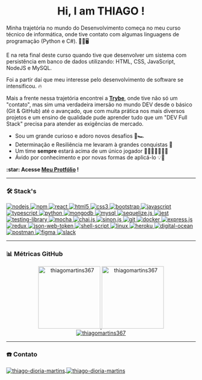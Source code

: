 <h1 align="center">Hi, I am THIAGO !</h1>

<p>
  Minha trajetória no mundo do Desenvolvimento começa no meu curso técnico de informática, onde tive contato com algumas linguagens de programação (Python e C#). 👨‍🔧🖥️

  E na reta final deste curso quando tive que desenvolver um sistema com persistência em banco de dados utilizando: HTML, CSS, JavaScript, NodeJS e MySQL.

  Foi a partir daí que meu interesse pelo desenvolvimento de software se intensificou. 🔥

  Mais a frente nessa trajetória encontrei a <b><a href="https://www.betrybe.com/formacao-desenvolvimento-web" target="_blank" rel="noreferrer">Trybe</a></b>, onde tive não só um "contato", mas sim uma verdadeira imersão no mundo DEV desde o básico (Git & GitHub) até o avançado, que com muita prática nos mais diversos projetos e um ensino de qualidade pude aprender tudo que um "DEV Full Stack" precisa para atender as exigências de mercado.
  
 - Sou um grande curioso e adoro novos desafios 🏁🏎️
 - Determinação e Resiliência me levaram à grandes conquistas 🏅
 - Um time <b>sempre</b> estará acima de um único jogador 🧑🏻‍🧑🏽‍👱🏼‍♀️
 - Ávido por conhecimento e por novas formas de aplicá-lo 💡🧠
</p>

<p><b>:star: Acesse <a href="https://www.betrybe.com/formacao-desenvolvimento-web" target="_blank" rel="noreferrer">Meu Protfólio</a> !</b><p/>

<hr>

<h3 align="left">🛠️ Stack's</h3>
<p align="left">
  <a href="https://nodejs.org" target="_blank" rel="noreferrer">
    <img
      src="https://img.shields.io/badge/Node.js-339933?style=for-the-badge&logo=nodedotjs&logoColor=white"
      alt="nodejs"
    />
  </a>

  <a href="https://docs.npmjs.com/about-npm" target="_blank" rel="noreferrer">
    <img
      src="https://img.shields.io/badge/npm-CB3837?style=for-the-badge&logo=npm&logoColor=white"
      alt="npm"
    />
  </a>

  <a href="https://pt-br.reactjs.org/docs/getting-started.html" target="_blank" rel="noreferrer">
    <img
      src="https://img.shields.io/badge/React-20232A?style=for-the-badge&logo=react&logoColor=61DAFB"
      alt="react"
    />
  </a>

  <a href="https://www.w3.org/html/" target="_blank" rel="noreferrer">
    <img
      src="https://img.shields.io/badge/HTML5-E34F26?style=for-the-badge&logo=html5&logoColor=white"
      alt="html5"
    />
  </a>

  <a href="https://www.w3schools.com/css/" target="_blank" rel="noreferrer">
    <img
      src="https://img.shields.io/badge/CSS3-1572B6?style=for-the-badge&logo=css3&logoColor=white"
      alt="css3"
    />
  </a>

  <a href="https://getbootstrap.com" target="_blank" rel="noreferrer">
    <img
      src="https://img.shields.io/badge/Bootstrap-563D7C?style=for-the-badge&logo=bootstrap&logoColor=white"
      alt="bootstrap"
    />
  </a>

  <a href="https://developer.mozilla.org/pt-BR/docs/Web/JavaScript" target="_blank" rel="noreferrer">
    <img
      src="https://img.shields.io/badge/JavaScript-F7DF1E?style=for-the-badge&logo=javascript&logoColor=black"
      alt="javascript"
    />
  </a>

  <a href="https://www.typescriptlang.org/pt/" target="_blank" rel="noreferrer">
    <img
      src="https://img.shields.io/badge/TypeScript-007ACC?style=for-the-badge&logo=typescript&logoColor=white"
      alt="typescript"
    />
  </a>

  <a href="https://www.python.org" target="_blank" rel="noreferrer">
    <img
      src="https://img.shields.io/badge/Python-3776AB?style=for-the-badge&logo=python&logoColor=white"
      alt="python"
    />
  </a>

  <a href="https://www.mongodb.com/" target="_blank" rel="noreferrer">
    <img
      src="https://img.shields.io/badge/MongoDB-4EA94B?style=for-the-badge&logo=mongodb&logoColor=white"
      alt="mongodb"
    />
  </a>

  <a href="https://www.mysql.com/" target="_blank" rel="noreferrer">
    <img
      src="https://img.shields.io/badge/MySQL-225372?style=for-the-badge&logo=mysql&logoColor=white"
      alt="mysql"
    />
  </a>

  <a href="https://sequelize.org/" target="_blank" rel="noreferrer">
    <img
      src="https://img.shields.io/badge/sequelize-323330?style=for-the-badge&logo=sequelize&logoColor=blue"
      alt="sequelize.js"
    />
  </a>

  <a href="https://jestjs.io/pt-BR/" target="_blank" rel="noreferrer">
    <img
      src="https://img.shields.io/badge/Jest-FFF?style=for-the-badge&logo=jest&logoColor=C03B13"
      alt="jest"
    />
  </a>

  <a href="https://testing-library.com/docs/react-testing-library/intro/" target="_blank" rel="noreferrer">
    <img
      src="https://img.shields.io/badge/Testing_Library-18191A?style=for-the-badge&logo=testing-library&logoColor=FE4646"
      alt="testing-library"
    />
  </a>

  <a href="https://mochajs.org" target="_blank" rel="noreferrer">
    <img
      src="https://img.shields.io/badge/mocha.js-323330?style=for-the-badge&logo=mocha&logoColor=Brown"
      alt="mocha"
    />
  </a>

  <a href="https://www.chaijs.com/" target="_blank" rel="noreferrer">
    <img
      src="https://img.shields.io/badge/chai.js-323330?style=for-the-badge&logo=chai&logoColor=red"
      alt="chai.js"
    />
  </a>

  <a href="https://sinonjs.org/" target="_blank" rel="noreferrer">
    <img
      src="https://img.shields.io/badge/sinon.js-323330?style=for-the-badge&logo=sinon"
      alt="sinon.js"
    />
  </a>

  <a href="https://git-scm.com/" target="_blank" rel="noreferrer">
    <img
      src="https://img.shields.io/badge/Git-F05032?style=for-the-badge&logo=git&logoColor=white"
      alt="git"
    />
  </a>

  <a href="https://www.docker.com/" target="_blank" rel="noreferrer">
    <img
      src="https://img.shields.io/badge/Docker-1C90ED?style=for-the-badge&logo=docker&logoColor=white"
      alt="docker"
    />
  </a>

  <a href="https://expressjs.com" target="_blank" rel="noreferrer">
    <img
      src="https://img.shields.io/badge/Express.js-000000?style=for-the-badge&logo=express&logoColor=white"
      alt="express.js"
    />
  </a>

  <a href="https://redux.js.org" target="_blank" rel="noreferrer">
    <img
      src="https://img.shields.io/badge/Redux-764ABC?style=for-the-badge&logo=redux&logoColor=white"
      alt="redux"
    />
  </a>

  <a href="https://jwt.io/introduction" target="_blank" rel="noreferrer">
    <img
      src="https://img.shields.io/badge/json%20web%20tokens-323330?style=for-the-badge&logo=json-web-tokens&logoColor=pink"
      alt="json-web-token"
    />
  </a>

  <a href="https://www.shellscript.sh/" target="_blank" rel="noreferrer" style="background-color: white;">
    <img
      src="https://img.shields.io/badge/Shell_Script-000000?style=for-the-badge&logo=gnu-bash&logoColor=white"
      alt="shell-script"
    />
  </a>

  <a href="https://www.linux.org/" target="_blank" rel="noreferrer">
    <img
      src="https://img.shields.io/badge/Linux-EFBB21?style=for-the-badge&logo=linux&logoColor=000"
      alt="linux"
    />
  </a>

  <a href="https://heroku.com" target="_blank" rel="noreferrer">
    <img
      src="https://img.shields.io/badge/Heroku-430098?style=for-the-badge&logo=heroku&logoColor=white"
      alt="heroku"
    />
  </a>

  <a href="https://www.digitalocean.com/" target="_blank" rel="noreferrer">
    <img
      src="https://img.shields.io/badge/Digital_Ocean-0080FF?style=for-the-badge&logo=DigitalOcean&logoColor=white"
      alt="digital-ocean"
    />
  </a>

  <a href="https://postman.com" target="_blank" rel="noreferrer">
    <img
      src="https://img.shields.io/badge/Postman-FF6C37?style=for-the-badge&logo=Postman&logoColor=white"
      alt="postman"
    />
  </a>

  <a href="https://www.figma.com/" target="_blank" rel="noreferrer">
    <img
      src="https://img.shields.io/badge/Figma-F24E1E?style=for-the-badge&logo=figma&logoColor=white"
      alt="figma"
    />
  </a>

  <a href="https://slack.com/intl/pt-br" target="_blank" rel="noreferrer">
    <img
      src="https://img.shields.io/badge/Slack-4A154B?style=for-the-badge&logo=slack&logoColor=white"
      alt="slack"
    />
  </a>
</p>

<hr>

<h3 align="left">📊 Métricas GitHub</h3>
<a href="https://github.com/thiagomartins367" align="center">
  <div align="center">
    <img height="165em" src="https://github-readme-stats.vercel.app/api?username=thiagomartins367&theme=dracula&show_icons=true&layout=compact" alt="thiagomartins367"/>
    <img height="165em" src="https://github-readme-stats.vercel.app/api/top-langs/?username=thiagomartins367&theme=dracula&layout=compact" alt="thiagomartins367"/>
  </div>

  <div align="center">
    <picture>
      <source media="(prefers-color-scheme: dark)" srcset="https://streak-stats.demolab.com?user=DenverCoder1&theme=dark" />
      <img src="https://github-readme-streak-stats.herokuapp.com/?user=thiagomartins367&" alt="thiagomartins367" />
    </picture>
  </div>
</a>

<hr>

<h3 align="left"> ☎️ Contato</h3>
<p align="left">
  <a href="https://linkedin.com/in/thiago-dioria-martins" target="_blank">
    <img align="center" src="https://img.shields.io/badge/ThiagoMartins-0077B5?style=flat-square&logo=linkedin&logoColor=white" alt="thiago-dioria-martins"
  </a>
  <a href="https://mail.google.com/mail/u/0/?tab=rm&ogbl#inbox?compose=CllgCHrdkvCcBJMlzgzkXkFXcwlGpPhtSflRRQRWsCjWHwWgCPDbhxKRVwVSDbdnMnhPtMlDtnB" target="_blank">
    <img align="center" src="https://img.shields.io/badge/thiago17thiago@gmail.com-c14438?style=flat-square&logo=Gmail&logoColor=white" alt="thiago-dioria-martins"
  </a>
</p>
